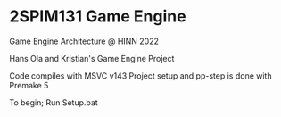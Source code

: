 # 2SPIM131 Game Engine
 Game Engine Architecture @ HINN 2022


Hans Ola and Kristian's Game Engine Project

Code compiles with MSVC v143
Project setup and pp-step is done with Premake 5

To begin; Run Setup.bat
